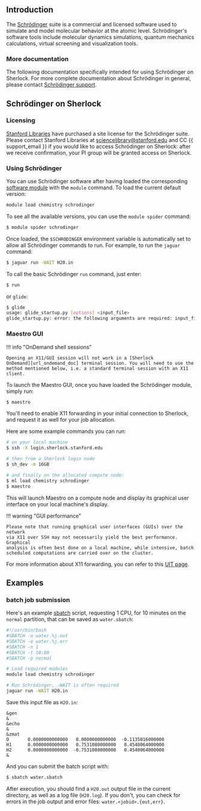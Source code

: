 ## Introduction

The [Schrödinger][url_schrodinger] suite is a commercial and licensed software
used to simulate and model molecular behavior at the atomic level.
Schrödinger's software tools include molecular dynamics simulations, quantum
mechanics calculations, virtual screening and visualization tools.

### More documentation

The following documentation specifically intended for using Schrödinger on
Sherlock. For more complete documentation about Schrödinger in general, please
contact [Schrödinger support][url_schrodinger_support].


## Schrödinger on Sherlock

### Licensing

[Stanford Libraries][url_sul] have purchased a site license for the Schrödinger
suite.  Please contact Stanford Libraries at sciencelibrary@stanford.edu and CC
{{ support_email }} if you would like to access Schrödinger on Sherlock: after
we receive confirmation, your PI group will be granted access on Sherlock.

### Using Schrödinger

You can use Schrödinger software after having loaded the corresponding
[software module][url_modules] with the `module` command. To load the current
default version:

```bash
module load chemistry schrodinger
```

To see all the available versions, you can use the `module spider` command:

```bash
$ module spider schrodinger
```

Once loaded, the `$SCHRODINGER` environment variable is automatically set to
allow all Schrödinger commands to run. For example, to run the `jaguar`
command:

```bash
$ jaguar run -WAIT H20.in
```

To call the basic Schrödinger `run` command, just enter:

```bash
$ run
```

or `glide`:

```bash
$ glide
usage: glide_startup.py [options] <input_file>
glide_startup.py: error: the following arguments are required: input_file
```


### Maestro GUI

!!! info "OnDemand shell sessions"

    Opening an X11/GUI session will not work in a [Sherlock
    OnDemand][url_ondemand_doc] terminal session. You will need to use the
    method mentioned below, i.e. a standard terminal session with an X11
    client.

To launch the Maestro GUI, once you have loaded the Schrödinger module, simply
run:

```bash
$ maestro
```

You'll need to enable X11 forwarding in your initial connection to Sherlock,
and request it as well for your job allocation.

Here are some example commands you can run:

```bash
# on your local machine
$ ssh -X login.sherlock.stanford.edu

# then from a Sherlock login node
$ sh_dev -m 16GB

# and finally on the allocated compute node:
$ ml load chemistry schrodinger
$ maestro
```

This will launch Maestro on a compute node and display its graphical user
interface on your local machine's display.

!!! warning "GUI performance"

    Please note that running graphical user interfaces (GUIs) over the network
    via X11 over SSH may not necessarily yield the best performance. Graphical
    analysis is often best done on a local machine, while intensive, batch
    scheduled computations are carried over on the cluster.


For more information about X11 forwarding, you can refer to this [UIT
page][url_x11].


## Examples

### batch job submission

Here's an example [sbatch][url_sbatch] script, requesting 1 CPU, for 10 minutes
on the `normal` partition, that can be saved as `water.sbatch`:

```bash
#!/usr/bin/bash
#SBATCH -o water.%j.out
#SBATCH -e water.%j.err
#SBATCH -n 1
#SBATCH -t 10:00
#SBATCH -p normal

# Load required modules
module load chemistry schrodinger

# Run Schrödinger, -WAIT is often required
jaguar run -WAIT H20.in
```

Save this input file as `H2O.in`:

```none
&gen
&
&echo
&
&zmat
O       0.0000000000000   0.0000000000000  -0.1135016000000
H1      0.0000000000000   0.7531080000000   0.4540064000000
H2      0.0000000000000  -0.7531080000000   0.4540064000000
&
```

And you can submit the batch script with:

```bash
$ sbatch water.sbatch
```

After execution, you should find a `H20.out` output file in the current
directory, as well as a log file (`H20.log`). If you don't, you can check for
errors in the job output and error files: `water.<jobid>.{out,err}`.

[comment]: #  (link URLs -----------------------------------------------------)

[url_schrodinger]:          //www.schrodinger.com
[url_schrodinger_support]:  //support.schrodinger.com/s/
[url_sul]:                  //library.stanford.edu/
[url_x11]:                  //uit.stanford.edu/service/sharedcomputing/moreX

[url_modules]:              /docs/software/modules
[url_sbatch]:               /docs/user-guide/running-jobs/#batch-jobs
[url_ondemand_doc]:         /docs/user-guide/ondemand/
